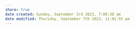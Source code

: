 ```yaml
---
share: true
date created: Sunday, September 3rd 2023, 7:08:38 am
date modified: Thursday, September 7th 2023, 11:01:55 pm
---
```

